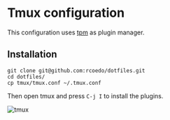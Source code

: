 # Tmux configuration
This configuration uses [tpm](https://github.com/tmux-plugins/tpm) as plugin manager.

## Installation
```
git clone git@github.com:rcoedo/dotfiles.git
cd dotfiles/
cp tmux/tmux.conf ~/.tmux.conf
```
Then open tmux and press `C-j I` to install the plugins.

![tmux](http://i.imgur.com/L0Tox4A.png)